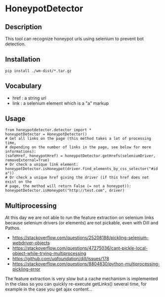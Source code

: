 # HoneypotDetector

## Description

This tool can recognize honeypot urls using selenium to prevent bot detection.

## Installation

    pip install ./wm-dist/*.tar.gz

## Vocabulary

 * href : a string url
 * link : a selenium element which is a "a" markup

## Usage

	from honeypotdetector.detector import *
	honeypotDetector = HoneypotDetector()
	# Get all links on the page (this method takes a lot of processing time,
	# depending on the number of links in the page, see below for more informations):
    (safeHref, honeypotHref) = honeypotDetector.getHrefs(seleniumDriver, removeExternal=True)
    # Or check a unique link element:
    honeypotDetector.isHoneypot(driver.find_elements_by_css_selector("#id a"))
    # Or check a unique href giving the driver (if this href does not exist on the
    # page, the method will return False (= not a honeypot)):
    honeypotDetector.isHoneypot("http://test.com", driver)


## Multiprocessing

At this day we are not able to run the feature extraction on selenium links because selenium drivers (or elements) are not pickable, even with Dill and Pathos.

 * <https://stackoverflow.com/questions/25208188/pickling-selenium-webdriver-objects>
 * <https://stackoverflow.com/questions/47275036/cant-pickle-local-object-while-trying-multiprocessing>
 * <https://github.com/uqfoundation/dill/issues/178>
 * <https://stackoverflow.com/questions/8804830/python-multiprocessing-pickling-error>

The feature extraction is very slow but a cache mechanism is implemented in the class so you can quickly re-execute getLinks() several time, for example in the case you get ajax content...